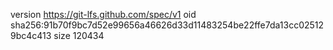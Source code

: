version https://git-lfs.github.com/spec/v1
oid sha256:91b70f9bc7d52e99656a46626d33d11483254be22ffe7da13cc025129bc4c413
size 120434
